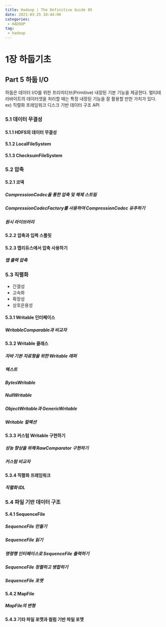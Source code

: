 ```yaml
---
title: Hadoop | The Definitive Guide 05
date: 2021-03-25 10:44:00
categories:
 - HADOOP
tag:
 - hadoop
---
```


# 1장 하둡기초

## Part 5 하둡 I/O

하둡은 데이터 I/O를 위한 프리미티브(Primitive) 내장된 기본 기능을 제공한다. 멀티테라바이트의 데이터셋을 처리할 때는 특정 내장된 기능을 잘 활용할 만한 가치가 있다. ex) 직렬화 프레임워크 디스크 기반 데이터 구조 API

<!-- more -->

### 5.1 데이터 무결성

#### 5.1.1 HDFS의 데이터 무결성

#### 5.1.2 LocalFileSystem

#### 5.1.3 ChecksumFileSystem

### 5.2 압축

#### 5.2.1 코덱

##### CompressionCodec을 통한 압축 및 해제 스트림

##### CompressionCodecFactory를 사용하여 CompressionCodec 유추하기

##### 원시 라이브러리

#### 5.2.2 압축과 입력 스플릿

#### 5.2.3 맵리듀스에서 압축 사용하기

##### 맵 출력 압축

### 5.3 직렬화

- 간결성
- 고속화
- 확장성
- 상호운용성

#### 5.3.1 Writable 인터페이스

##### WritableComparable과 비교자

#### 5.3.2 Writable 클래스

##### 자바 기본 자료형을 위한 Writable 래퍼

##### 텍스트

##### BytesWritable

##### NullWritable

##### ObjectWritable과 GenericWritable

##### Writable 컬렉션

#### 5.3.3 커스텀 Writable 구현하기

##### 성능 향상을 위해 RawComparator 구현하기

##### 커스텀 비교자

#### 5.3.4 직렬화 프레임워크

##### 직렬화 IDL

### 5.4 파일 기반 데이터 구조

#### 5.4.1 SequenceFile

##### SequenceFile 만들기

##### SequenceFile 읽기

##### 명령행 인터페이스로 SequenceFile 출력하기

##### SequenceFile 정렬하고 병합하기

##### SequenceFile 포맷

#### 5.4.2 MapFile

##### MapFile의 변형

#### 5.4.3 기타 파일 포맷과 컬럼 기반 파일 포맷

